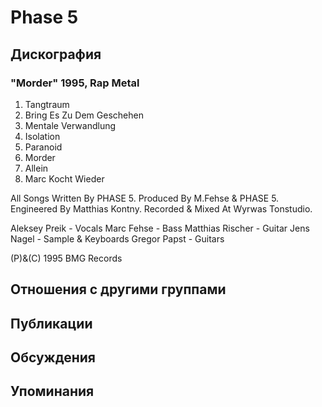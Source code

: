# Phase 5



## Дискография

### "Morder" 1995, Rap Metal

1. Tangtraum
2. Bring Es Zu Dem Geschehen
3. Mentale Verwandlung
4. Isolation
5. Paranoid
6. Morder
7. Allein
8. Marc Kocht Wieder

All Songs Written By PHASE 5.
Produced By M.Fehse & PHASE 5.
Engineered By Matthias Kontny.
Recorded & Mixed At Wyrwas Tonstudio.

Aleksey Preik - Vocals
Marc Fehse - Bass
Matthias Rischer - Guitar
Jens Nagel - Sample & Keyboards
Gregor Papst - Guitars

(P)&(C) 1995 BMG Records


## Отношения с другими группами


## Публикации


## Обсуждения


## Упоминания

